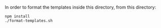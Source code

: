 In order to format the templates inside this directory, from this directory:

```
npm install
./format-templates.sh
```